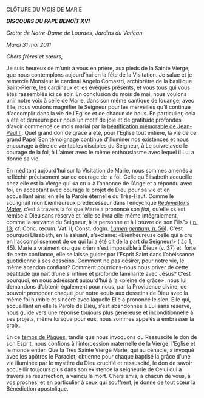 CLÔTURE DU MOIS DE MARIE

***DISCOURS DU PAPE BENOÎT XVI***

*Grotte de Notre-Dame de Lourdes, Jardins du Vatican*

*Mardi 31 mai 2011*

*Chers frères et sœurs,*

Je suis heureux de m’unir à vous en prière, aux pieds de la Sainte Vierge, que nous contemplons aujourd’hui en la fête de la Visitation. Je salue et je remercie Monsieur le cardinal Angelo Comastri, archiprêtre de la basilique Saint-Pierre, les cardinaux et les évêques présents, et vous tous qui vous êtes rassemblés ici ce soir. En conclusion du mois de mai, nous voulons unir notre voix à celle de Marie, dans son même cantique de louange; avec Elle, nous voulons magnifier le Seigneur pour les merveilles qu’il continue d’accomplir dans la vie de l’Eglise et de chacun de nous. En particulier, cela a été et demeure pour nous un motif de joie et de gratitude profondes d’avoir commencé ce mois marial par la [béatification mémorable de Jean-Paul II](http://www.vatican.va/special/anniversario_gpii/documents/index_fr.htm). Quel grand don de grâce a été, pour l’Eglise tout entière, la vie de ce grand Pape! Son témoignage continue d’illuminer nos existences et nous encourage à être de véritables disciples du Seigneur, à Le suivre avec le courage de la foi, à L’aimer avec le même enthousiasme avec lequel il Lui a donné sa vie.

En méditant aujourd’hui sur la Visitation de Marie, nous sommes amenés à réfléchir précisément sur ce courage de la foi. Celle qu’Elisabeth accueille chez elle est la Vierge qui «a cru» à l’annonce de l’Ange et a répondu avec foi, en acceptant avec courage le projet de Dieu pour sa vie et en accueillant ainsi en elle la Parole éternelle du Très-Haut. Comme le soulignait mon bienheureux prédécesseur dans l’encyclique *[Redemptoris Mater](http://www.vatican.va/edocs/FRA0082/_INDEX.HTM),* c’est à travers la foi que Marie a prononcé son *fiat,* qu’elle «s'est remise à Dieu sans réserve et “elle se livra elle-même intégralement, comme la servante du Seigneur, à la personne et à l'œuvre de son Fils”» ( [n. 13](http://www.vatican.va/edocs/FRA0082/__P4.HTM); cf. Conc. œcum. Vat. II, Const. dogm. [*Lumen gentium,* n. 56](http://www.vatican.va/archive/hist_councils/ii_vatican_council/documents/vat-ii_const_19641121_lumen-gentium_fr.html#56.)). C'est pourquoi Elisabeth, en la saluant, s’exclame: «Bienheureuse celle qui a cru en l'accomplissement de ce qui lui a été dit de la part du Seigneur!» ( *Lc* 1, 45). Marie a vraiment cru que «rien n'est impossible à Dieu» (v. 37) et, forte de cette confiance, elle se laisse guider par l’Esprit Saint dans l’obéissance quotidienne à ses desseins. Comment ne pas désirer, pour notre vie, le même abandon confiant? Comment pourrions-nous nous priver de cette béatitude qui naît d’une si intime et profonde familiarité avec Jésus? C’est pourquoi, en nous adressant aujourd’hui à la «pleine de grâce», nous lui demandons d’obtenir également pour nous, par la Providence divine, de pouvoir prononcer chaque jour notre «oui» aux desseins de Dieu avec la même foi humble et sincère avec laquelle Elle a prononcé le sien. Elle qui, accueillant en elle la Parole de Dieu, s’est abandonnée à Lui sans réserve, nous guide vers une réponse toujours plus généreuse et inconditionnelle à ses projets, même lorsque pour eux, nous sommes appelés à embrasser la croix.

En ce [temps de Pâques](http://www.vatican.va/liturgical_year/easter/2011/index_fr.html), tandis que nous invoquons du Ressuscité le don de son Esprit, nous confions à l’intercession maternelle de la Vierge, l’Eglise et le monde entier. Que la Très Sainte Vierge Marie, qui au cénacle, a invoqué avec les apôtres le Paraclet, obtienne pour chaque baptisé la grâce d’une vie illuminée par le mystère du Dieu crucifié et ressuscité, le don de savoir accueillir toujours plus dans son existence la seigneurie de Celui qui à travers sa résurrection, a vaincu la mort. Chers amis, à chacun de vous, à vos proches, et en particulier à ceux qui souffrent, je donne de tout cœur la Bénédiction apostolique.